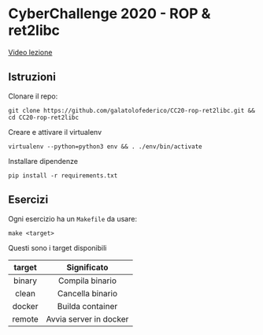 # CyberChallenge 2020 - ROP & ret2libc

[Video lezione](https://www.youtube.com/watch?v=mUOWsuLE_lI&t=2860s)

## Istruzioni

Clonare il repo:

```
git clone https://github.com/galatolofederico/CC20-rop-ret2libc.git && cd CC20-rop-ret2libc
```

Creare e attivare il virtualenv

```
virtualenv --python=python3 env && . ./env/bin/activate
```

Installare dipendenze

```
pip install -r requirements.txt
```

## Esercizi

Ogni esercizio ha un `Makefile` da usare:


```
make <target>
```

Questi sono i target disponibili

| target |       Significato      |
|:------:|:----------------------:|
| binary |     Compila binario    |
|  clean |    Cancella binario    |
| docker |    Builda container    |
| remote | Avvia server in docker |